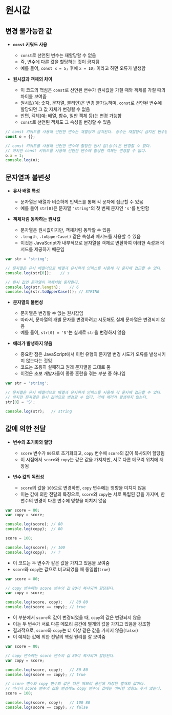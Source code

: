 # 원시값

## 변경 불가능한 값

* **`const` 키워드 사용**
  * `const`로 선언된 변수는 재할당할 수 없음
  * 즉, 변수에 다른 값을 할당하는 것이 금지됨
  * 예를 들어, `const x = 5;` 후에 `x = 10;` 이라고 하면 오류가 발생함

* **원시값과 객체의 차이**
  * 이 코드의 핵심은 `const`로 선언된 변수가 원시값을 가질 때와 객체를 가질 때의 차이를 보여줌
  * 원시값(예: 숫자, 문자열, 불리언)은 변경 불가능하며, `const`로 선언된 변수에 할당되면 그 값 자체가 변경될 수 없음
  * 반면, 객체(예: 배열, 함수, 일반 객체 등)는 변경 가능함
  * `const`로 선언된 객체도 그 속성을 변경할 수 있음

```javascript
// const 키워드를 사용해 선언한 변수는 재할당이 금지된다. 상수는 재할당이 금지된 변수일 뿐이다.
const o = {};

// const 키워드를 사용해 선언한 변수에 할당한 원시 값(상수)은 변경할 수 없다.
// 하지만 const 키워드를 사용해 선언한 변수에 할당한 객체는 변경할 수 없다.
o.a = 1;
console.log(o);
```

## 문자열과 불변성

* **유사 배열 특성**
  * 문자열은 배열과 비슷하게 인덱스를 통해 각 문자에 접근할 수 있음
  * 예를 들어 `str[0]`은 문자열 `"string"`의 첫 번째 문자인 `'s'`를 반환함

* **객체처럼 동작하는 원시값**
  * 문자열은 원시값이지만, 객체처럼 동작할 수 있음
  * `.length`, `.toUpperCase()` 같은 속성과 메서드를 사용할 수 있음
  * 이것은 JavaScript가 내부적으로 문자열을 객체로 변환하여 이러한 속성과 메서드를 제공하기 때문임

```javascript
var str = 'string';

// 문자열은 유사 배열이므로 배열과 유사하게 인덱스를 사용해 각 문자에 접근할 수 있다.
console.log(str[0]);    // s

// 원시 값인 문자열이 객체처럼 동작한다.
console.log(str.length);    // 6
console.log(str.toUpperCase()); // STRING
```

* **문자열의 불변성**
  * 문자열은 변경할 수 없는 원시값임
  * 따라서, 문자열의 개별 문자를 변경하려고 시도해도 실제 문자열은 변경되지 않음
  * 예를 들어, `str[0] = 'S'`는 실제로 `str`을 변경하지 않음

* **에러가 발생하지 않음**
  * 중요한 점은 JavaScript에서 이런 유형의 문자열 변경 시도가 오류를 발생시키지 않는다는 것임
  * 코드는 조용히 실패하고 원래 문자열을 그대로 둠
  * 이것은 초보 개발자들이 종종 혼란을 겪는 부분 중 하나임

```javascript
var str = 'string';

// 문자열은 유사 배열이므로 배열과 유사하게 인덱스를 사용해 각 문자에 접근할 수 있다.
// 하지만 문자열은 원시 값이므로 변경할 수 없다. 이때 에러가 발생하지 않는다.
str[0] = 'S';

console.log(str);   // string
```

## 값에 의한 전달

* **변수의 초기화와 할당**
  * `score` 변수가 `80`으로 초기화되고, `copy` 변수에 `score`의 값이 복사되어 할당됨
  * 이 시점에서 `score`와 `copy`는 같은 값을 가지지만, 서로 다른 메모리 위치에 저장됨

* **변수 값의 독립성**
  * `score`의 값을 `100`으로 변경하면, `copy` 변수에는 영향을 미치지 않음
  * 이는 값에 의한 전달의 특징으로, `score`와 `copy`는 서로 독립된 값을 가지며, 한 변수의 변경이 다른 변수에 영향을 미치지 않음

```javascript
var score = 80;
var copy = score;

console.log(score); // 80
console.log(copy);  // 80

score = 100;

console.log(score); // 100
console.log(copy);  // ?
```

* 이 코드는 두 변수가 같은 값을 가지고 있음을 보여줌
* `score`와 `copy`는 값으로 비교되었을 때 동일함(`true`)

```javascript
var score = 80;

// copy 변수에는 score 변수의 값 80이 복사되어 할당된다.
var copy = score;

console.log(score, copy);   // 80 80
console.log(score == copy); // true
```

* 이 부분에서 `score`의 값이 변경되었을 때, `copy`의 값은 변경되지 않음
* 이는 두 변수가 서로 다른 메모리 공간에 별개의 값을 가지고 있음을 강조함
* 결과적으로, `score`와 `copy`는 더 이상 같은 값을 가지지 않음(`false`)
* 이 예제는 값에 의한 전달의 핵심 원리를 잘 보여줌

```javascript
var score = 80;

// copy 변수에는 score 변수의 값 80이 복사되어 할당된다.
var copy = score;

console.log(score, copy);   // 80 80
console.log(score == copy); // true

// score 변수와 copy 변수의 값은 다른 메모리 공간에 저장된 별개의 값이다.
// 따라서 score 변수의 값을 변경해도 copy 변수의 값에는 어떠한 영향도 주지 않는다.
score = 100;

console.log(score, copy);   // 100 80
console.log(score == copy); // false
```